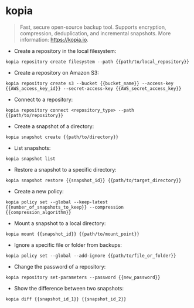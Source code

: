 # kopia

> Fast, secure open-source backup tool.
> Supports encryption, compression, deduplication, and incremental snapshots.
> More information: <https://kopia.io>.

- Create a repository in the local filesystem:

`kopia repository create filesystem --path {{path/to/local_repository}}`

- Create a repository on Amazon S3:

`kopia repository create s3 --bucket {{bucket_name}} --access-key {{AWS_access_key_id}} --secret-access-key {{AWS_secret_access_key}}`

- Connect to a repository:

`kopia repository connect <repository_type> --path {{path/to/repository}}`

- Create a snapshot of a directory:

`kopia snapshot create {{path/to/directory}}`

- List snapshots:

`kopia snapshot list`

- Restore a snapshot to a specific directory:

`kopia snapshot restore {{snapshot_id}} {{path/to/target_directory}}`

- Create a new policy:

`kopia policy set --global --keep-latest {{number_of_snapshots_to_keep}} --compression {{compression_algorithm}}`

- Mount a snapshot to a local directory:

`kopia mount {{snapshot_id}} {{path/to/mount_point}}`

- Ignore a specific file or folder from backups:

`kopia policy set --global --add-ignore {{path/to/file_or_folder}}`

- Change the password of a repository:

`kopia repository set-parameters --password {{new_password}}`

- Show the difference between two snapshots:

`kopia diff {{snapshot_id_1}} {{snapshot_id_2}}`
